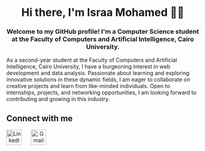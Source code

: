 <h1 align="center">Hi there, I'm Israa Mohamed 👋🏻</h1> 

<h3 align="center">
  Welcome to my GitHub profile! I'm a Computer Science student at the Faculty of Computers and Artificial Intelligence, Cairo University.
</h3>
<p>As a second-year student at the Faculty of Computers and Artificial Intelligence, Cairo University, I have a burgeoning interest in web development and data analysis. Passionate about learning and exploring innovative solutions in these dynamic fields, I am eager to collaborate on creative projects and learn from like-minded individuals. Open to internships, projects, and networking opportunities, I am looking forward to contributing and growing in this industry.</p>  

## Connect with me

<p align="left" style="margin: 0; padding: 0;">
  <a href="https://www.linkedin.com/in/israa-mohamed-580012260/" target="_blank" style="display: inline-block; margin-right: 20px; text-align: center;">
    <img src="https://cdn-icons-png.flaticon.com/512/174/174857.png" alt="LinkedIn" width="40" height="40" style="display: block; margin: 0 auto;" />
  </a>
  <a href="mailto:saramohamed2315@gmail.com" style="display: inline-block; text-align: center;">
    <img src="https://cdn-icons-png.flaticon.com/512/732/732200.png" alt="Gmail" width="40" height="40" style="display: block; margin: 0 auto;" />
  </a>
</p>

